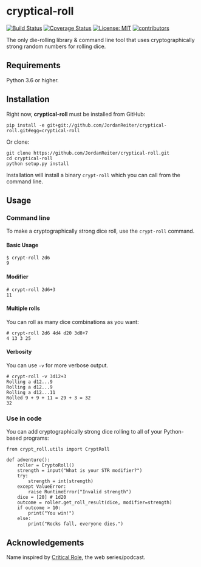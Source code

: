 # cryptical-roll
[![Build Status](https://travis-ci.com/JordanReiter/cryptical-roll.svg?branch=master)](https://travis-ci.com/JordanReiter/cryptical-roll)
[![Coverage Status](https://coveralls.io/repos/github/JordanReiter/cryptical-roll/badge.svg?branch=master)](https://coveralls.io/github/JordanReiter/cryptical-roll?branch=master)
[![License: MIT](https://img.shields.io/badge/license-MIT-blue.svg?style=flat-square)](https://raw.githubusercontent.com/JordanReiter/cryptical-roll/master/LICENSE)
[![contributors](https://img.shields.io/github/contributors/JordanReiter/let-me-in.svg?style=flat-square)](https://github.com/JordanReiter/cryptical-roll/graphs/contributors)

The only die-rolling library & command line tool that uses cryptographically strong random numbers for rolling dice.

## Requirements

Python 3.6 or higher.

## Installation

Right now, **cryptical-roll** must be installed from GitHub:

    pip install -e git+git://github.com/JordanReiter/cryptical-roll.git#egg=cryptical-roll

Or clone:

    git clone https://github.com/JordanReiter/cryptical-roll.git
    cd cryptical-roll
    python setup.py install

Installation will install a binary `crypt-roll` which you can call from the command line.

## Usage

### Command line

To make a cryptographically strong dice roll, use the `crypt-roll` command.

#### Basic Usage

    $ crypt-roll 2d6
    9

#### Modifier

    # crypt-roll 2d6+3
    11

#### Multiple rolls
You can roll as many dice combinations as you want:

    # crypt-roll 2d6 4d4 d20 3d8+7
    4 13 3 25

#### Verbosity
You can use `-v` for more verbose output.

    # crypt-roll -v 3d12+3
    Rolling a d12...9
    Rolling a d12...9
    Rolling a d12...11
    Rolled 9 + 9 + 11 = 29 + 3 = 32
    32

### Use in code

You can add cryptographically strong dice rolling to all of your Python-based programs:

    from crypt_roll.utils import CryptRoll
    
    def adventure():
        roller = CryptoRoll()
        strength = input("What is your STR modifier?")
        try:
            strength = int(strength)
        except ValueError:
            raise RuntimeError("Invalid strength")
        dice = [20] # 1d20
        outcome = roller.get_roll_result(dice, modifier=strength)
        if outcome > 10:
            print("You win!")
        else:
            print("Rocks fall, everyone dies.")

## Acknowledgements

Name inspired by [Critical Role](https://critrole.com/), the web series/podcast.
